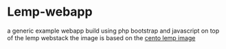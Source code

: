 # Lemp-webapp
a generic example webapp build using php bootstrap and javascript on top of the lemp webstack
the image is based on the [cento lemp image](https://github.com/fuseteam/docker-centos-lemp)
